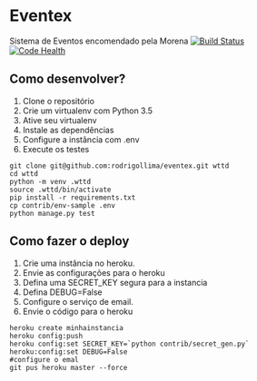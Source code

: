 # Eventex

Sistema de Eventos encomendado pela Morena
[![Build Status](https://travis-ci.org/rodrigollima/eventex.svg?branch=master)](https://travis-ci.org/rodrigollima/eventex)
[![Code Health](https://landscape.io/github/rodrigollima/eventex/master/landscape.svg?style=flat)](https://landscape.io/github/rodrigollima/eventex/master)

## Como desenvolver?

1. Clone o repositório
2. Crie um virtualenv com Python 3.5
3. Ative seu virtualenv
4. Instale as dependências
5. Configure a instância com .env
6. Execute os testes

```console
git clone git@github.com:rodrigollima/eventex.git wttd
cd wttd
python -m venv .wttd
source .wttd/bin/activate
pip install -r requirements.txt
cp contrib/env-sample .env
python manage.py test
```

## Como fazer o deploy
1. Crie uma instância no heroku.
2. Envie as configurações para o heroku
3. Defina uma SECRET_KEY segura para a instancia
4. Defina DEBUG=False
5. Configure o serviço de email.
6. Envie o código para o heroku

```console
heroku create minhainstancia
heroku config:push
heroku config:set SECRET_KEY=`python contrib/secret_gen.py`
heroku:config:set DEBUG=False
#configure o emal
git pus heroku master --force
```